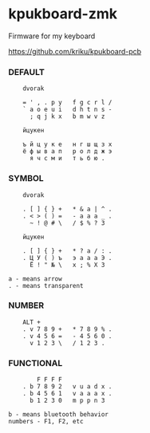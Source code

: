# kpukboard-zmk
Firmware for my keyboard

https://github.com/kriku/kpukboard-pcb

### DEFAULT

```
    dvorak

    = ' , . p y   f g c r l /
    ` a o e u i   d h t n s -
      ; q j k x   b m w v z

    йцукен

    ъ й ц у к е   н г ш щ з х
    ё ф ы в а п   р о л д ж э
      я ч с м и   т ь б ю .
```

### SYMBOL
```
    dvorak

    . [ ] { } +   * & a | ^ .
    . < > ( ) =   - a a a _ .
      ~ ! @ # \   / $ % ? 3

    йцукен

    . [ ] { } +   * ? а / : .
    . Ц У ( ) ъ   э а а а Э .
      Ë ! " № \   х ; % Х 3

a - means arrow
. - means transparent
```

### NUMBER
```
    ALT +
    . v 7 8 9 +   * 7 8 9 % .
    . v 4 5 6 =   - 4 5 6 0 .
      v 1 2 3 \   / 1 2 3 .
```

### FUNCTIONAL
```
        F F F F
    . b 7 8 9 2   v u a d x .
    . b 4 5 6 1   v a a a x .
      b 1 2 3 0   m p p n 3

b - means bluetooth behavior
numbers - F1, F2, etc
```

